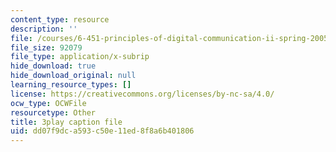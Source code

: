 ```yaml
---
content_type: resource
description: ''
file: /courses/6-451-principles-of-digital-communication-ii-spring-2005/dd07f9dca593c50e11ed8f8a6b401806_4HtXKIbiOvI.srt
file_size: 92079
file_type: application/x-subrip
hide_download: true
hide_download_original: null
learning_resource_types: []
license: https://creativecommons.org/licenses/by-nc-sa/4.0/
ocw_type: OCWFile
resourcetype: Other
title: 3play caption file
uid: dd07f9dc-a593-c50e-11ed-8f8a6b401806
---
```

